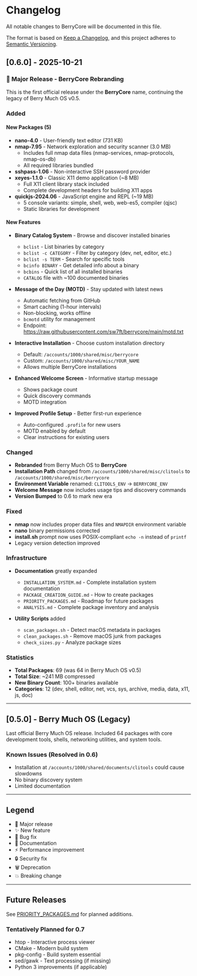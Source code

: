 # Changelog

All notable changes to BerryCore will be documented in this file.

The format is based on [Keep a Changelog](https://keepachangelog.com/en/1.0.0/),
and this project adheres to [Semantic Versioning](https://semver.org/spec/v2.0.0.html).

## [0.6.0] - 2025-10-21

### 🎉 Major Release - BerryCore Rebranding

This is the first official release under the **BerryCore** name, continuing the legacy of Berry Much OS v0.5.

### Added

#### New Packages (5)
- **nano-4.0** - User-friendly text editor (731 KB)
- **nmap-7.95** - Network exploration and security scanner (3.0 MB)
  - Includes full nmap data files (nmap-services, nmap-protocols, nmap-os-db)
  - All required libraries bundled
- **sshpass-1.06** - Non-interactive SSH password provider
- **xeyes-1.1.0** - Classic X11 demo application (~8 MB)
  - Full X11 client library stack included
  - Complete development headers for building X11 apps
- **quickjs-2024.06** - JavaScript engine and REPL (~19 MB)
  - 5 console variants: simple, shell, web, web-es5, compiler (qjsc)
  - Static libraries for development

#### New Features
- **Binary Catalog System** - Browse and discover installed binaries
  - `bclist` - List binaries by category
  - `bclist -c CATEGORY` - Filter by category (dev, net, editor, etc.)
  - `bclist -s TERM` - Search for specific tools
  - `bcinfo BINARY` - Get detailed info about a binary
  - `bcbins` - Quick list of all installed binaries
  - `CATALOG` file with ~100 documented binaries

- **Message of the Day (MOTD)** - Stay updated with latest news
  - Automatic fetching from GitHub
  - Smart caching (1-hour intervals)
  - Non-blocking, works offline
  - `bcmotd` utility for management
  - Endpoint: https://raw.githubusercontent.com/sw7ft/berrycore/main/motd.txt

- **Interactive Installation** - Choose custom installation directory
  - Default: `/accounts/1000/shared/misc/berrycore`
  - Custom: `/accounts/1000/shared/misc/YOUR_NAME`
  - Allows multiple BerryCore installations

- **Enhanced Welcome Screen** - Informative startup message
  - Shows package count
  - Quick discovery commands
  - MOTD integration

- **Improved Profile Setup** - Better first-run experience
  - Auto-configured `.profile` for new users
  - MOTD enabled by default
  - Clear instructions for existing users

### Changed

- **Rebranded** from Berry Much OS to **BerryCore**
- **Installation Path** changed from `/accounts/1000/shared/misc/clitools` to `/accounts/1000/shared/misc/berrycore`
- **Environment Variable** renamed: `CLITOOLS_ENV` → `BERRYCORE_ENV`
- **Welcome Message** now includes usage tips and discovery commands
- **Version Bumped** to 0.6 to mark new era

### Fixed

- **nmap** now includes proper data files and `NMAPDIR` environment variable
- **nano** binary permissions corrected
- **install.sh** prompt now uses POSIX-compliant `echo -n` instead of `printf`
- Legacy version detection improved

### Infrastructure

- **Documentation** greatly expanded
  - `INSTALLATION_SYSTEM.md` - Complete installation system documentation
  - `PACKAGE_CREATION_GUIDE.md` - How to create packages
  - `PRIORITY_PACKAGES.md` - Roadmap for future packages
  - `ANALYSIS.md` - Complete package inventory and analysis

- **Utility Scripts** added
  - `scan_packages.sh` - Detect macOS metadata in packages
  - `clean_packages.sh` - Remove macOS junk from packages
  - `check_sizes.py` - Analyze package sizes

### Statistics

- **Total Packages**: 69 (was 64 in Berry Much OS v0.5)
- **Total Size**: ~241 MB compressed
- **New Binary Count**: 100+ binaries available
- **Categories**: 12 (dev, shell, editor, net, vcs, sys, archive, media, data, x11, js, doc)

---

## [0.5.0] - Berry Much OS (Legacy)

Last official Berry Much OS release. Included 64 packages with core development tools, shells, networking utilities, and system tools.

### Known Issues (Resolved in 0.6)
- Installation at `/accounts/1000/shared/documents/clitools` could cause slowdowns
- No binary discovery system
- Limited documentation

---

## Legend

- 🎉 Major release
- ✨ New feature
- 🐛 Bug fix
- 📝 Documentation
- ⚡ Performance improvement
- 🔒 Security fix
- 🗑️ Deprecation
- 💥 Breaking change

---

## Future Releases

See [PRIORITY_PACKAGES.md](master-context/PRIORITY_PACKAGES.md) for planned additions.

### Tentatively Planned for 0.7
- htop - Interactive process viewer
- CMake - Modern build system
- pkg-config - Build system essential
- sed/gawk - Text processing (if missing)
- Python 3 improvements (if applicable)

